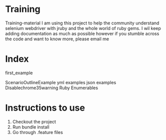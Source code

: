 Training
========

Training-material
I am using this project to help the community understand selenium webdriver with jruby
and the whole world of ruby gems. I wil keep adding documentation as much as possible
however if you stumble across the code and want to know more, please email me

Index
===============
first_example

ScenarioOutlineExample
yml examples
json examples
Disablechrome35warning
Ruby Enumerables

Instructions to use
=====================

1) Checkout the project
2) Run bundle install
3) Go through .feature files
